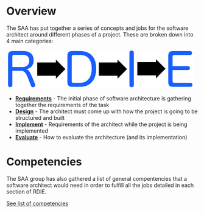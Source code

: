 # [](#overview)Overview

The SAA has put together a series of concepts and jobs for the software architect around different phases of a project. These are broken down into 4 main categories:

![](/images/rdie.jpg)

*   **[Requirements](requirements)** - The initial phase of software architecture is gathering together the requirements of the task
*   **[Design](design)** - The architect must come up with how the project is going to be structured and built
*   **[Implement](implement)** - Requirements of the architect while the project is being implemented
*   **[Evaluate](evaluate)** - How to evaluate the architecture (and its implementation)

# [](#competencies)Competencies
The SAA group has also gathered a list of general compentencies that a software architect would need in order to fulfill all the jobs detailed in each section of RDIE.

[See list of competencies](competencies)